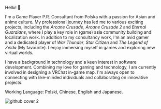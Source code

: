 Hello! 👋 

I'm a Game Player P.R. Consultant from Polska with a passion for Asian and anime culture. My professional journey has led me to various exciting projects, including the *Arcane Crusade*, *Arcane Crusade 2* and *Eternal Guardians*, where I play a key role in (game) asia community building and localization work. In addition to my consultancy work, I'm an avid gamer and a dedicated player of *War Thunder*, *Star Citizen* and *The Legend of Zelda* (My favourite). I enjoy immersing myself in games and exploring new virtual worlds.

I have a background in technology and a keen interest in software development. Combining my love for gaming and technology, I am currently involved in designing a VRChat in-game map. I'm always open to connecting with like-minded individuals and collaborating on innovative projects.

Working Language: Polski, Chinese, English and Japanese.

![github cover 2](https://github.com/user-attachments/assets/13f08e66-79b0-4f13-97d8-3fdbb2aabaca)
